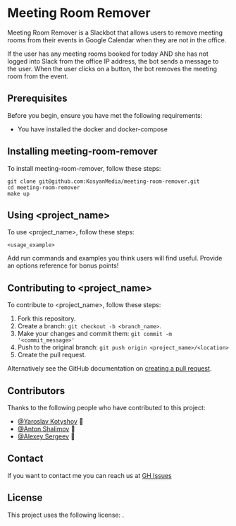 # Meeting Room Remover

Meeting Room Remover is a Slackbot that allows users to remove meeting rooms from their events in Google Calendar when they are not in the office.

If the user has any meeting rooms booked for today AND she has not logged into Slack from the office IP address, the bot sends a message to the user. When the user clicks on a button, the bot removes the meeting room from the event.

## Prerequisites

Before you begin, ensure you have met the following requirements:
* You have installed the docker and docker-compose

## Installing meeting-room-remover

To install meeting-room-remover, follow these steps:

```
git clone git@github.com:KosyanMedia/meeting-room-remover.git
cd meeting-room-remover
make up
```

## Using <project_name>

To use <project_name>, follow these steps:

```
<usage_example>
```

Add run commands and examples you think users will find useful. Provide an options reference for bonus points!

## Contributing to <project_name>
<!--- If your README is long or you have some specific process or steps you want contributors to follow, consider creating a separate CONTRIBUTING.md file--->
To contribute to <project_name>, follow these steps:

1. Fork this repository.
2. Create a branch: `git checkout -b <branch_name>`.
3. Make your changes and commit them: `git commit -m '<commit_message>'`
4. Push to the original branch: `git push origin <project_name>/<location>`
5. Create the pull request.

Alternatively see the GitHub documentation on [creating a pull request](https://help.github.com/en/github/collaborating-with-issues-and-pull-requests/creating-a-pull-request).

## Contributors

Thanks to the following people who have contributed to this project:

* [@Yaroslav Kotyshov](https://github.com/kotyshov) 📖
* [@Anton Shalimov](https://github.com/AntonShalimov) 🐛
* [@Alexey Sergeev](https://github.com/SergeevAI) 🐛

## Contact

If you want to contact me you can reach us at [GH Issues](https://github.com/KosyanMedia/meeting-room-remover/issues)

## License

This project uses the following license: [<MIT>](<https://opensource.org/licenses/MIT>).

